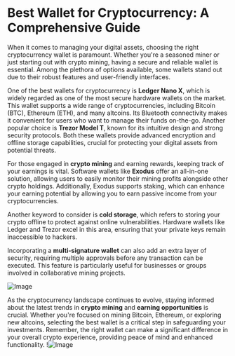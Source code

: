 # Best Wallet for Cryptocurrency: A Comprehensive Guide

When it comes to managing your digital assets, choosing the right cryptocurrency wallet is paramount. Whether you're a seasoned miner or just starting out with crypto mining, having a secure and reliable wallet is essential. Among the plethora of options available, some wallets stand out due to their robust features and user-friendly interfaces.

One of the best wallets for cryptocurrency is **Ledger Nano X**, which is widely regarded as one of the most secure hardware wallets on the market. This wallet supports a wide range of cryptocurrencies, including Bitcoin (BTC), Ethereum (ETH), and many altcoins. Its Bluetooth connectivity makes it convenient for users who want to manage their funds on-the-go. Another popular choice is **Trezor Model T**, known for its intuitive design and strong security protocols. Both these wallets provide advanced encryption and offline storage capabilities, crucial for protecting your digital assets from potential threats.

For those engaged in **crypto mining** and earning rewards, keeping track of your earnings is vital. Software wallets like **Exodus** offer an all-in-one solution, allowing users to easily monitor their mining profits alongside other crypto holdings. Additionally, Exodus supports staking, which can enhance your earning potential by allowing you to earn passive income from your cryptocurrencies.

Another keyword to consider is **cold storage**, which refers to storing your crypto offline to protect against online vulnerabilities. Hardware wallets like Ledger and Trezor excel in this area, ensuring that your private keys remain inaccessible to hackers. 

Incorporating a **multi-signature wallet** can also add an extra layer of security, requiring multiple approvals before any transaction can be executed. This feature is particularly useful for businesses or groups involved in collaborative mining projects.

![Image](https://github.com/user-attachments/assets/b6e7b7a2-655e-4d44-8baa-20c566a3cb65)

As the cryptocurrency landscape continues to evolve, staying informed about the latest trends in **crypto mining** and **earning opportunities** is crucial. Whether you're focused on mining Bitcoin, Ethereum, or exploring new altcoins, selecting the best wallet is a critical step in safeguarding your investments. Remember, the right wallet can make a significant difference in your overall crypto experience, providing peace of mind and enhanced functionality. !![Image](https://github.com/user-attachments/assets/b6e7b7a2-655e-4d44-8baa-20c566a3cb65)